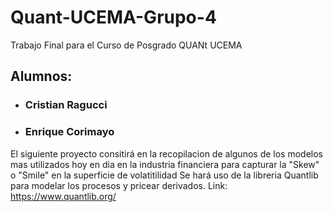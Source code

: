 # Quant-UCEMA-Grupo-4
Trabajo Final para el Curso de Posgrado QUANt UCEMA
## Alumnos: 
- ### Cristian Ragucci
- ### Enrique Corimayo
El siguiente proyecto consitirá en la recopilacion de algunos de los modelos mas utilizados hoy en dia en la industria financiera para capturar la "Skew" o "Smile" en la superficie de volatitilidad
Se hará uso de la libreria Quantlib para modelar los procesos y pricear derivados. Link:
https://www.quantlib.org/

